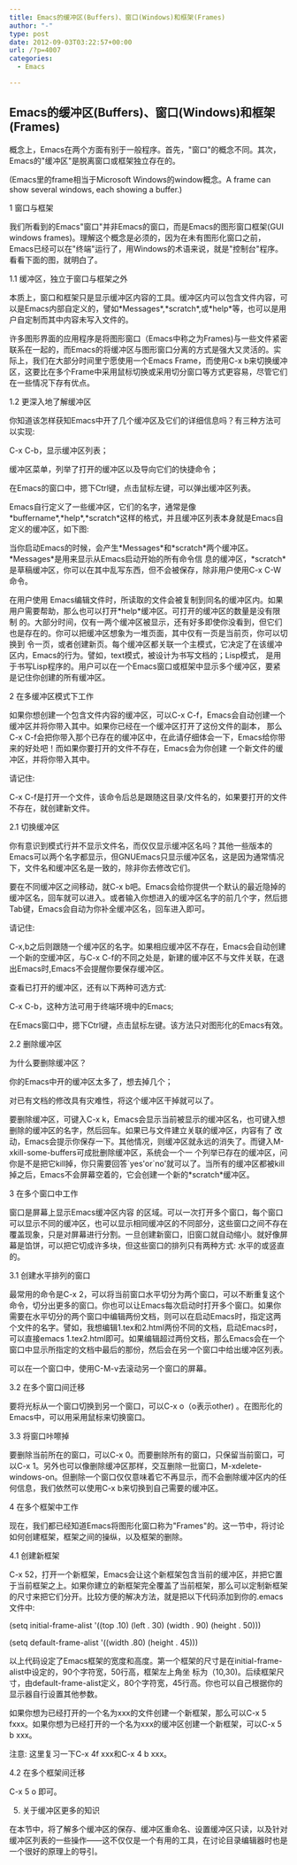 ```yaml
---
title: Emacs的缓冲区(Buffers)、窗口(Windows)和框架(Frames)
author: "-"
type: post
date: 2012-09-03T03:22:57+00:00
url: /?p=4007
categories:
  - Emacs

---
```

## Emacs的缓冲区(Buffers)、窗口(Windows)和框架(Frames)

概念上，Emacs在两个方面有别于一般程序。首先，"窗口"的概念不同。其次，Emacs的"缓冲区"是脱离窗口或框架独立存在的。

(Emacs里的frame相当于Microsoft Windows的window概念。A frame can show several windows, each showing a buffer.)

1 窗口与框架

我们所看到的Emacs"窗口"并非Emacs的窗口，而是Emacs的图形窗口框架(GUI windows frames)。理解这个概念是必须的，因为在未有图形化窗口之前，Emacs已经可以在"终端"运行了，用Windows的术语来说，就是"控制台"程序。看看下面的图，就明白了。


1.1 缓冲区，独立于窗口与框架之外

本质上，窗口和框架只是显示缓冲区内容的工具。缓冲区内可以包含文件内容，可以是Emacs内部自定义的，譬如\*Messages\*,\*scratch\*,或\*help\*等，也可以是用户自定制而其中内容未写入文件的。

许多图形界面的应用程序是将图形窗口（Emacs中称之为Frames)与一些文件紧密联系在一起的，而Emacs的将缓冲区与图形窗口分离的方式是强大又灵活的。实际上，我们在大部分时间里宁愿使用一个Emacs Frame，而使用C-x b来切换缓冲区，这要比在多个Frame中采用鼠标切换或采用切分窗口等方式更容易，尽管它们在一些情况下存有优点。


1.2 更深入地了解缓冲区

你知道该怎样获知Emacs中开了几个缓冲区及它们的详细信息吗？有三种方法可以实现: 

C-x C-b，显示缓冲区列表；

缓冲区菜单，列举了打开的缓冲区以及导向它们的快捷命令；

在Emacs的窗口中，摁下Ctrl键，点击鼠标左键，可以弹出缓冲区列表。


Emacs自行定义了一些缓冲区，它们的名字，通常是像\*buffername\*,\*help\*,\*scratch\*这样的格式，并且缓冲区列表本身就是Emacs自定义的缓冲区，如下图: 


当你启动Emacs的时候，会产生\*Messages\*和\*scratch\*两个缓冲区。\*Messages\*是用来显示从Emacs启动开始的所有命令信 息的缓冲区，\*scratch\*是草稿缓冲区，你可以在其中乱写东西，但不会被保存，除非用户使用C-x C-W命令。


在用户使用 Emacs编辑文件时，所读取的文件会被复制到同名的缓冲区内。如果用户需要帮助，那么也可以打开\*help\*缓冲区。可打开的缓冲区的数量是没有限制 的。大部分时间，仅有一两个缓冲区被显示，还有好多即使你没看到，但它们也是存在的。你可以把缓冲区想象为一堆页面，其中仅有一页是当前页，你可以切换到 令一页，或者创建新页。每个缓冲区都关联一个主模式，它决定了在该缓冲区内，Emacs的行为。譬如，text模式，被设计为书写文档的；Lisp模式， 是用于书写Lisp程序的。用户可以在一个Emacs窗口或框架中显示多个缓冲区，要紧是记住你创建的所有缓冲区。


2 在多缓冲区模式下工作

如果你想创建一个包含文件内容的缓冲区，可以C-x C-f，Emacs会自动创建一个缓冲区并将你带入其中。如果你已经在一个缓冲区打开了这份文件的副本， 那么C-x C-f会把你带入那个已存在的缓冲区中，在此请仔细体会一下，Emacs给你带来的好处吧！而如果你要打开的文件不存在，Emacs会为你创建 一个新文件的缓冲区，并将你带入其中。


请记住: 

C-x C-f是打开一个文件，该命令后总是跟随这目录/文件名的，如果要打开的文件不存在，就创建新文件。


2.1 切换缓冲区

你有意识到模式行并不显示文件名，而仅仅显示缓冲区名吗？其他一些版本的Emacs可以两个名字都显示，但GNUEmacs只显示缓冲区名，这是因为通常情况下，文件名和缓冲区名是一致的，除非你去修改它们。

要在不同缓冲区之间移动，就C-x b吧。Emacs会给你提供一个默认的最近隐掉的缓冲区名，回车就可以进入。或者输入你想进入的缓冲区名字的前几个字，然后摁Tab键，Emacs会自动为你补全缓冲区名，回车进入即可。


请记住: 

C-x,b之后则跟随一个缓冲区的名字。如果相应缓冲区不存在，Emacs会自动创建一个新的空缓冲区，与C-x C-f的不同之处是，新建的缓冲区不与文件关联，在退出Emacs时,Emacs不会提醒你要保存缓冲区。


查看已打开的缓冲区，还有以下两种可选方式: 

C-x C-b，这种方法可用于终端环境中的Emacs;

在Emacs窗口中，摁下Ctrl键，点击鼠标左键。该方法只对图形化的Emacs有效。

2.2 删除缓冲区

为什么要删除缓冲区？

你的Emacs中开的缓冲区太多了，想去掉几个；

对已有文档的修改具有灾难性，将这个缓冲区干掉就可以了。

要删除缓冲区，可键入C-x k，Emacs会显示当前被显示的缓冲区名，也可键入想删除的缓冲区的名字，然后回车。如果已与文件建立关联的缓冲区，内容有了 改动，Emacs会提示你保存一下。其他情况，则缓冲区就永远的消失了。而键入M-xkill-some-buffers可成批删除缓冲区，系统会一个一 个列举已存在的缓冲区，问你是不是把它kill掉，你只需要回答\`yes'or\`no'就可以了。当所有的缓冲区都被kill掉之后，Emacs不会屏幕空着的，它会创建一个新的\*scratch\*缓冲区。

3 在多个窗口中工作

窗口是屏幕上显示Emacs缓冲区内容 的区域。可以一次打开多个窗口，每个窗口可以显示不同的缓冲区，也可以显示相同缓冲区的不同部分，这些窗口之间不存在覆盖现象，只是对屏幕进行分割。一旦创建新窗口，旧窗口就自动缩小。就好像屏幕是馅饼，可以把它切成许多块，但这些窗口的排列只有两种方式: 水平的或竖直的。

3.1 创建水平排列的窗口

最常用的命令是C-x 2，可以将当前窗口水平切分为两个窗口，可以不断重复这个命令，切分出更多的窗口。你也可以让Emacs每次启动时打开多个窗口。如果你需要在水平切分的两个窗口中编辑两份文档，则可以在启动Emacs时，指定这两个文件的名字。譬如，我想编辑1.tex和2.html两份不同的文档，启动Emacs时，可以直接emacs 1.tex2.html即可。如果编辑超过两份文档，那么Emacs会在一个窗口中显示所指定的文档中最后的那份，然后会在另一个窗口中给出缓冲区列表。


可以在一个窗口中，使用C-M-v去滚动另一个窗口的屏幕。


3.2 在多个窗口间迁移

要将光标从一个窗口切换到另一个窗口，可以C-x o（o表示other) 。在图形化的Emacs中，可以用采用鼠标来切换窗口。


3.3 将窗口咔嚓掉

要删除当前所在的窗口，可以C-x 0。而要删除所有的窗口，只保留当前窗口，可以C-x 1。另外也可以像删除缓冲区那样，交互删除一批窗口，M-xdelete-windows-on。但删除一个窗口仅仅意味着它不再显示，而不会删除缓冲区内的任何信息，我们依然可以使用C-x b来切换到自己需要的缓冲区。

4 在多个框架中工作

现在，我们都已经知道Emacs将图形化窗口称为"Frames"的。这一节中，将讨论如何创建框架，框架之间的操纵，以及框架的删除。

4.1 创建新框架

C-x 52，打开一个新框架，Emacs会让这个新框架包含当前的缓冲区，并把它置于当前框架之上。如果你建立的新框架完全覆盖了当前框架，那么可以定制新框架的尺寸来把它们分开。比较方便的解决方法，就是把以下代码添加到你的.emacs文件中: 

(setq initial-frame-alist '((top .10) (left . 30) (width . 90) (height . 50)))

(setq default-frame-alist '((width .80) (height . 45)))


以上代码设定了Emacs框架的宽度和高度。第一个框架的尺寸是在initial-frame-alist中设定的，90个字符宽，50行高，框架左上角坐 标为（10,30)。后续框架尺寸，由default-frame-alist定义，80个字符宽，45行高。你也可以自己根据你的显示器自行设置其他参数。


如果你想为已经打开的一个名为xxx的文件创建一个新框架，那么可以C-x 5 fxxx。如果你想为已经打开的一个名为xxx的缓冲区创建一个新框架，可以C-x 5 b xxx。


注意: 这里复习一下C-x 4f xxx和C-x 4 b xxx。

4.2 在多个框架间迁移

C-x 5 o 即可。

5. 关于缓冲区更多的知识

在本节中，将了解多个缓冲区的保存、缓冲区重命名、设置缓冲区只读，以及针对缓冲区列表的一些操作——这不仅仅是一个有用的工具，在讨论目录编辑器时也是一个很好的原理上的导引。